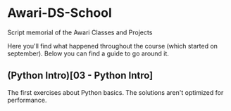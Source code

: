 # Awari-DS-School
Script memorial of the Awari Classes and Projects

Here you'll find what happened throughout the course (which started on september). Below you can find a guide to go around it.

## (Python Intro)[03 - Python Intro]
The first exercises about Python basics. The solutions aren't optimized for performance.
